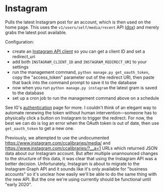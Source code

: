 # Instagram

Pulls the latest Instagram post for an account, which is then used on the home page. This uses the `v1/users/self/media/recent` API ([dox](https://www.instagram.com/developer/endpoints/users/#get_users_media_recent_self)) and merely grabs the latest post available.

Configuration:

- create an [Instagram API client](https://www.instagram.com/developer/clients/manage/) so you can get a client ID and set a redirect_uri
- add both `INSTAGRAM_CLIENT_ID` and `INSTAGRAM_REDIRECT_URI` to your settings
- run the management command, `python manage.py get_oauth_token`, copy the "access_token" parameter out of the redirect URI, then paste that back into the command prompt to save it to the database
- now when you run `python manage.py instagram` the latest gram is saved to the database
- set up a cron job to run the management command above on a schedule

See IG's [authentication](https://www.instagram.com/developer/authentication/) page for more. I couldn't think of an elegant way to automate renewing the token without human intervention—someone has to physically click a button on Instagram to trigger the redirect. For now, the best we can do is log an error when the OAuth token is out of date, then use `get_oauth_token` to get a new one.

Previously, we attempted to use the undocumented https://www.instagram.com/ccalibraries/media/ and https://www.instagram.com/ccalibraries/?__a=1 URLs which returned JSON data about our Instagram account. But after multiple unannounced changes to the structure of this data, it was clear that using the Instagram API was a better decision. Unfortunately, Instagram is about to migrate to the Instagram Graph API and it sounds like it's only available for "business accounts" so it's unclear how easily we'll be able to do the same thing with the new API. But the one we're using currently should be functional until "early 2020".
